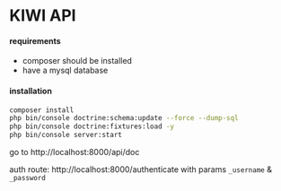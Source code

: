 KIWI API
========

#### requirements

- composer should be installed
- have a mysql database

#### installation

```bash
composer install
php bin/console doctrine:schema:update --force --dump-sql
php bin/console doctrine:fixtures:load -y
php bin/console server:start
```

go to http://localhost:8000/api/doc 

auth route: http://localhost:8000/authenticate with params `_username` & `_password`
